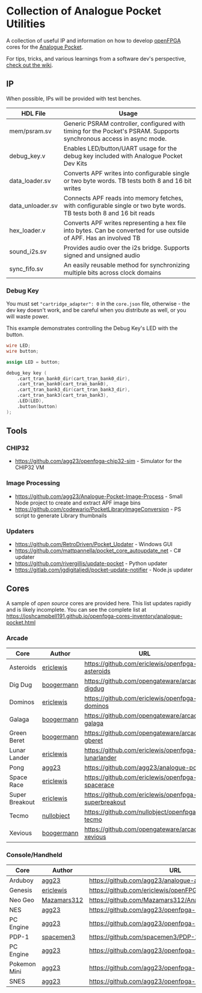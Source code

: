 # Collection of Analogue Pocket Utilities

A collection of useful IP and information on how to develop [openFPGA](https://www.analogue.co/developer/docs/overview) cores for the [Analogue Pocket](https://www.analogue.co/pocket).

For tips, tricks, and various learnings from a software dev's perspective, [check out the wiki](../../wiki).

## IP

When possible, IPs will be provided with test benches.

| HDL File         | Usage                                                                                                                |
|------------------|----------------------------------------------------------------------------------------------------------------------|
| mem/psram.sv     | Generic PSRAM controller, configured with timing for the Pocket's PSRAM. Supports synchronous access in async mode.  |
| debug_key.v      | Enables LED/button/UART usage for the debug key included with Analogue Pocket Dev Kits                               |
| data_loader.sv   | Converts APF writes into configurable single or two byte words. TB tests both 8 and 16 bit writes                    |
| data_unloader.sv | Connects APF reads into memory fetches, with configurable single or two byte words. TB tests both 8 and 16 bit reads |
| hex_loader.v     | Converts APF writes representing a hex file into bytes. Can be converted for use outside of APF. Has an involved TB  |
| sound_i2s.sv     | Provides audio over the i2s bridge. Supports signed and unsigned audio                                               |
| sync_fifo.sv     | An easily reusable method for synchronizing multiple bits across clock domains                                       |

### Debug Key
You must set `"cartridge_adapter": 0` in the `core.json` file, otherwise - the dev key doesn't work, and be careful when you distribute as well, or you will waste power.

This example demonstrates controlling the Debug Key's LED with the button.

```verilog
wire LED;
wire button;

assign LED = button;

debug_key key (
    .cart_tran_bank0_dir(cart_tran_bank0_dir),
    .cart_tran_bank0(cart_tran_bank0),
    .cart_tran_bank3_dir(cart_tran_bank3_dir),
    .cart_tran_bank3(cart_tran_bank3),
    .LED(LED),
    .button(button)
);
```

## Tools

### CHIP32

* https://github.com/agg23/openfpga-chip32-sim - Simulator for the CHIP32 VM

### Image Processing

* https://github.com/agg23/Analogue-Pocket-Image-Process - Small Node project to create and extract APF image bins
* https://github.com/codewario/PocketLibraryImageConversion - PS script to generate Library thumbnails

### Updaters

* https://github.com/RetroDriven/Pocket_Updater - Windows GUI
* https://github.com/mattpannella/pocket_core_autoupdate_net - C# updater
* https://github.com/rivergillis/update-pocket - Python updater
* https://gitlab.com/jgdigitaljedi/pocket-update-notifier - Node.js updater

## Cores

A sample of _open source_ cores are provided here. This list updates rapidly and is likely incomplete. You can see the complete list at https://joshcampbell191.github.io/openfpga-cores-inventory/analogue-pocket.html

### Arcade

| Core           | Author                                        | URL                                                   |
|----------------|-----------------------------------------------|-------------------------------------------------------|
| Asteroids      | [ericlewis](https://github.com/ericlewis)     | https://github.com/ericlewis/openfpga-asteroids       |
| Dig Dug        | [boogermann](https://github.com/boogermann)   | https://github.com/opengateware/arcade-digdug         |
| Dominos        | [ericlewis](https://github.com/ericlewis)     | https://github.com/ericlewis/openfpga-dominos         |
| Galaga         | [boogermann](https://github.com/boogermann)   | https://github.com/opengateware/arcade-galaga         |
| Green Beret    | [boogermann](https://github.com/boogermann)   | https://github.com/opengateware/arcade-gberet         |
| Lunar Lander   | [ericlewis](https://github.com/ericlewis)     | https://github.com/ericlewis/openfpga-lunarlander     |
| Pong           | [agg23](https://github.com/agg23)             | https://github.com/agg23/analogue-pong                |
| Space Race     | [ericlewis](https://github.com/ericlewis)     | https://github.com/ericlewis/openfpga-spacerace       |
| Super Breakout | [ericlewis](https://github.com/ericlewis)     | https://github.com/ericlewis/openfpga-superbreakout   |
| Tecmo          | [nullobject](https://github.com/nullobject)   | https://github.com/nullobject/openfpga-tecmo          |
| Xevious        | [boogermann](https://github.com/boogermann)   | https://github.com/opengateware/arcade-xevious        |    


### Console/Handheld

| Core           | Author                                        | URL                                                   |
|----------------|-----------------------------------------------|-------------------------------------------------------|
| Arduboy        | [agg23](https://github.com/agg23)             | https://github.com/agg23/analogue-arduboy             |
| Genesis        | [ericlewis](https://github.com/ericlewis)     | https://github.com/ericlewis/openFPGA-Genesis         |
| Neo Geo        | [Mazamars312](https://github.com/Mazamars312) | https://github.com/Mazamars312/Analogue_Pocket_Neogeo |
| NES            | [agg23](https://github.com/agg23)             | https://github.com/agg23/openfpga-NES                 |
| PC Engine      | [agg23](https://github.com/agg23)             | https://github.com/agg23/openfpga-pcengine            |
| PDP-1          | [spacemen3](https://github.com/spacemen3)     | https://github.com/spacemen3/PDP-1                    |
| PC Engine      | [agg23](https://github.com/agg23)             | https://github.com/agg23/openfpga-pcengine            |
| Pokemon Mini   | [agg23](https://github.com/agg23)             | https://github.com/agg23/openfpga-pokemonmini         |
| SNES           | [agg23](https://github.com/agg23)             | https://github.com/agg23/openfpga-SNES                |
